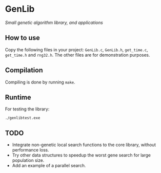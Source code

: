 # GenLib

*Small genetic algorithm library, and applications*


## How to use

Copy the following files in your project: ``` GenLib.c ```, ``` GenLib.h ```, ``` get_time.c ```, ``` get_time.h ``` and ``` rng32.h ```. The other files are for demonstration purposes.


## Compilation

Compiling is done by running ``` make ```.


## Runtime

For testing the library:

```
./genlibtest.exe
```


## TODO

- Integrate non-genetic local search functions to the core library, without performance loss.
- Try other data structures to speedup the worst gene search for large population size.
- Add an example of a parallel search.
